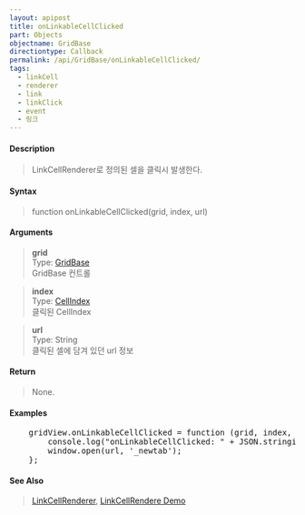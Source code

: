 ```yaml
---
layout: apipost
title: onLinkableCellClicked
part: Objects
objectname: GridBase
directiontype: Callback
permalink: /api/GridBase/onLinkableCellClicked/
tags:
  - linkCell
  - renderer
  - link
  - linkClick
  - event
  - 링크
---
```



#### Description

> LinkCellRenderer로 정의된 셀을 클릭시 발생한다.  

#### Syntax

> function onLinkableCellClicked(grid, index, url)  

#### Arguments

> **grid**  
> Type: [GridBase](/api/GridBase/)  
> GridBase 컨트롤  

> **index**  
> Type:  [CellIndex](/api/types/CellIndex/)  
> 클릭된 CellIndex  

> **url**  
> Type: String  
> 클릭된 셀에 담겨 있던 url 정보  

#### Return

> None.

#### Examples 

<pre class="prettyprint">
    gridView.onLinkableCellClicked = function (grid, index, url) {
        console.log("onLinkableCellClicked: " + JSON.stringify(index) + " => " + url);  
        window.open(url, '_newtab');
    };
</pre>

#### See Also
> [LinkCellRenderer](/api/types/LinkCellRenderer/), [LinkCellRendere Demo](http://demo.realgrid.com/Demo/LinkCellRenderer)